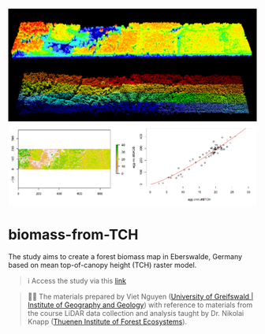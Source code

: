![](/img/proj_overivew.png)

# biomass-from-TCH
The study aims to create a forest biomass map in Eberswalde, Germany based on mean top-of-canopy height (TCH) raster model.

> ℹ️ Access the study via this [link](https://vietducng.github.io/biomass-from_TCH/)

> 👨‍🏫
> The materials prepared by Viet Nguyen ([University of Greifswald | Institute of Geography and Geology](https://geo.uni-greifswald.de/en/chairs/geographie/translate-to-english-fernerkundung-und-geoinformationsverarbeitung/translate-to-english-team/)) with reference to materials from the course LiDAR data collection and analysis taught by Dr. Nikolai Knapp ([Thuenen Institute of Forest Ecosystems](https://www.thuenen.de/en/institutes/forest-ecosystems)).